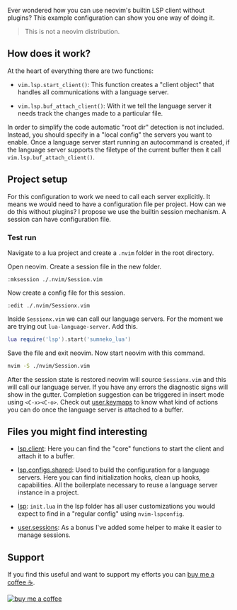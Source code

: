 Ever wondered how you can use neovim's builtin LSP client without plugins? This example configuration can show you one way of doing it.

> This is not a neovim distribution.

## How does it work?

At the heart of everything there are two functions:

* `vim.lsp.start_client()`: This function creates a "client object" that handles all communications with a language server.

* `vim.lsp.buf_attach_client()`: With it we tell the language server it needs track the changes made to a particular file.

In order to simplify the code automatic "root dir" detection is not included. Instead, you should specify in a "local config" the servers you want to enable. Once a language server start running an autocommand is created, if the language server supports the filetype of the current buffer then it call `vim.lsp.buf_attach_client()`.

## Project setup

For this configuration to work we need to call each server explicitly. It means we would need to have a configuration file per project. How can we do this without plugins? I propose we use the builtin session mechanism. A session can have configuration file.

### Test run

Navigate to a lua project and create a `.nvim` folder in the root directory.

Open neovim. Create a session file in the new folder.

```vim
:mksession ./.nvim/Session.vim
```

Now create a config file for this session.

```vim
:edit ./.nvim/Sessionx.vim
```

Inside `Sessionx.vim` we can call our language servers. For the moment we are trying out `lua-language-server`. Add this.

```lua
lua require('lsp').start('sumneko_lua')
```

Save the file and exit neovim. Now start neovim with this command.

```sh
nvim -S ./nvim/Session.vim
```

After the session state is restored neovim will source `Sessionx.vim` and this will call our language server. If you have any errors the diagnostic signs will show in the gutter. Completion suggestion can be triggered in insert mode using `<C-x><C-o>`. Check out [user.keymaps](https://github.com/VonHeikemen/nvim-sans-plugins/tree/master/lua/user/keymaps.lua) to know what kind of actions you can do once the language server is attached to a buffer.

## Files you might find interesting

* [lsp.client](https://github.com/VonHeikemen/nvim-sans-plugins/tree/master/lua/lsp/client.lua): Here you can find the "core" functions to start the client and attach it to a buffer.

* [lsp.configs.shared](https://github.com/VonHeikemen/nvim-sans-plugins/tree/master/lua/lsp/configs/shared.lua): Used to build the configuration for a language servers. Here you can find initialization hooks, clean up hooks, capabilities. All the boilerplate necessary to reuse a language server instance in a project.

* [lsp](https://github.com/VonHeikemen/nvim-sans-plugins/tree/master/lua/lsp/init.lua): `init.lua` in the lsp folder has all user customizations you would expect to find in a "regular config" using `nvim-lspconfig`.

* [user.sessions](https://github.com/VonHeikemen/nvim-sans-plugins/tree/master/lua/lsp/init.lua): As a bonus I've added some helper to make it easier to manage sessions.

## Support

If you find this useful and want to support my efforts you can [buy me a coffee ☕](https://www.buymeacoffee.com/vonheikemen).

[![buy me a coffee](https://res.cloudinary.com/vonheikemen/image/upload/v1618466522/buy-me-coffee_ah0uzh.png)](https://www.buymeacoffee.com/vonheikemen)

